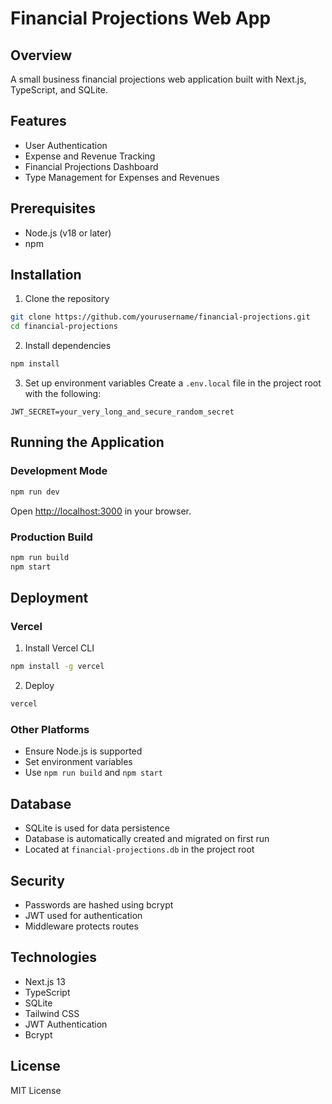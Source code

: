 # Financial Projections Web App

## Overview
A small business financial projections web application built with Next.js, TypeScript, and SQLite.

## Features
- User Authentication
- Expense and Revenue Tracking
- Financial Projections Dashboard
- Type Management for Expenses and Revenues

## Prerequisites
- Node.js (v18 or later)
- npm

## Installation

1. Clone the repository
```bash
git clone https://github.com/yourusername/financial-projections.git
cd financial-projections
```

2. Install dependencies
```bash
npm install
```

3. Set up environment variables
Create a `.env.local` file in the project root with the following:
```
JWT_SECRET=your_very_long_and_secure_random_secret
```

## Running the Application

### Development Mode
```bash
npm run dev
```
Open [http://localhost:3000](http://localhost:3000) in your browser.

### Production Build
```bash
npm run build
npm start
```

## Deployment

### Vercel
1. Install Vercel CLI
```bash
npm install -g vercel
```

2. Deploy
```bash
vercel
```

### Other Platforms
- Ensure Node.js is supported
- Set environment variables
- Use `npm run build` and `npm start`

## Database
- SQLite is used for data persistence
- Database is automatically created and migrated on first run
- Located at `financial-projections.db` in the project root

## Security
- Passwords are hashed using bcrypt
- JWT used for authentication
- Middleware protects routes

## Technologies
- Next.js 13
- TypeScript
- SQLite
- Tailwind CSS
- JWT Authentication
- Bcrypt

## License
MIT License
